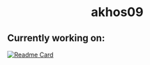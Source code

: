 <h1 align="center">akhos09</h1>

<h2>Currently working on:</h2>

[![Readme Card](https://github-readme-stats.vercel.app/api/pin/?username=akhos09&repo=vagrant-utilities&theme=gruvbox)](https://github.com/akhos09/vagrant-utilities.git)

